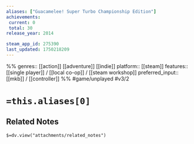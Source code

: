 ```yaml
---
aliases: ["Guacamelee! Super Turbo Championship Edition"]
achievements:
 current: 0
 total: 30
release_year: 2014

steam_app_id: 275390
last_updated: 1750218209
---
```

%%
genres:: [[action]] [[adventure]] [[indie]]
platform:: [[steam]]
features:: [[single player]] / [[local co-op]] / [[steam workshop]]
preferred_input:: [[mkb]] / [[controller]]
%%
#game/unplayed
#v3/2

# `=this.aliases[0]`
## Related Notes
`$=dv.view("attachments/related_notes")`
